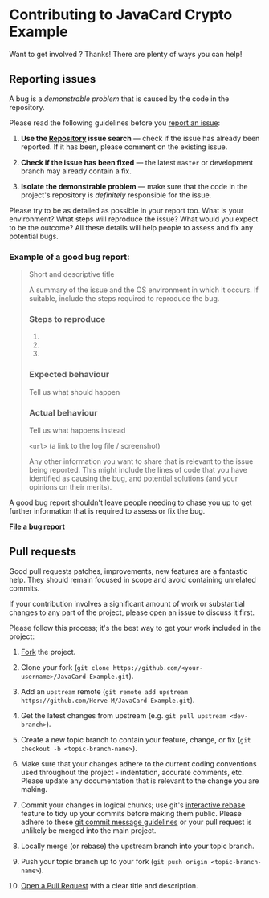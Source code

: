 # Contributing to JavaCard Crypto Example

Want to get involved ?
Thanks! There are plenty of ways you can help!

## Reporting issues

A bug is a _demonstrable problem_ that is caused by the code in the
repository.

Please read the following guidelines before you [report an issue](https://developer.mozilla.org/en-US/docs/Mozilla/QA/Bug_writing_guidelines):

1. **Use the [Repository](https://github.com/Herve-M/JavaCard-Example/issues) issue search** &mdash; check if the issue has already been
   reported. If it has been, please comment on the existing issue.

2. **Check if the issue has been fixed** &mdash; the latest `master` or
   development branch may already contain a fix.

3. **Isolate the demonstrable problem** &mdash; make sure that the code in the
   project's repository is _definitely_ responsible for the issue.


Please try to be as detailed as possible in your report too. What is your
environment? What steps will reproduce the issue? What would you expect
to be the outcome? All these details will help people to assess and fix
any potential bugs.

### Example of a good bug report:

> Short and descriptive title
>
> A summary of the issue and the OS environment in which it occurs. If
> suitable, include the steps required to reproduce the bug.
>
>### Steps to reproduce
>1.
>2.
>3.
>
>### Expected behaviour
>Tell us what should happen
>
>### Actual behaviour
>Tell us what happens instead
>
> `<url>` (a link to the log file / screenshot)
>
> Any other information you want to share that is relevant to the issue being
> reported. This might include the lines of code that you have identified as
> causing the bug, and potential solutions (and your opinions on their
> merits).

A good bug report shouldn't leave people needing to chase you up to get further
information that is required to assess or fix the bug.

**[File a bug report](https://github.com/Herve-M/JavaCard-Example/issues/new)**


## Pull requests

Good pull requests patches, improvements, new features are a fantastic
help. They should remain focused in scope and avoid containing unrelated
commits.

If your contribution involves a significant amount of work or substantial
changes to any part of the project, please open an issue to discuss it first.

Please follow this process; it's the best way to get your work included in the
project:

1. [Fork](http://help.github.com/fork-a-repo/) the project.

2. Clone your fork (`git clone
   https://github.com/<your-username>/JavaCard-Example.git`).

3. Add an `upstream` remote (`git remote add upstream
  https://github.com/Herve-M/JavaCard-Example.git`).

4. Get the latest changes from upstream (e.g. `git pull upstream
   <dev-branch>`).

5. Create a new topic branch to contain your feature, change, or fix (`git
   checkout -b <topic-branch-name>`).

6. Make sure that your changes adhere to the current coding conventions used
   throughout the project - indentation, accurate comments, etc. Please update
   any documentation that is relevant to the change you are making.

7. Commit your changes in logical chunks; use git's [interactive
   rebase](https://help.github.com/articles/interactive-rebase) feature to tidy
   up your commits before making them public. Please adhere to these [git commit
   message
   guidelines](http://tbaggery.com/2008/04/19/a-note-about-git-commit-messages.html)
   or your pull request is unlikely be merged into the main project.

8. Locally merge (or rebase) the upstream branch into your topic branch.

9. Push your topic branch up to your fork (`git push origin
   <topic-branch-name>`).

10. [Open a Pull Request](http://help.github.com/send-pull-requests/) with a
    clear title and description.
